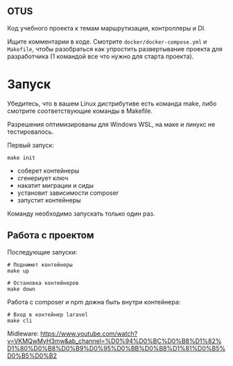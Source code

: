## OTUS
Код учебного проекта к темам маршрутизация, контроллеры и DI.

Ищите комментарии в коде.
Смотрите `docker/docker-compose.yml` и `Makefile`, чтобы разобраться как упростить развертывание проекта для разработчика (1 командой все что нужно для старта проекта).

# Запуск
Убедитесь, что в вашем Linux дистрибутиве есть команда make, либо смотрите соответствующие команды в Makefile.

Разрешения оптимизированы для Windows WSL, на маке и линукс не тестировалось.

Первый запуск:
```shell
make init
```
- соберет контейнеры
- сгенериует ключ
- накатит миграции и сиды
- установит зависимости composer
- запустит контейнеры

Команду необходимо запускать только один раз.

## Работа с проектом

Последующие запуски:
```shell
# Поднимет контейнеры
make up
```

```shell
# Остановка контейнеров
make down
```

Работа с composer и npm дожна быть внутри контейнера:
```shell
# Вход в контейнер laravel
make cli
```


Midleware: 
https://www.youtube.com/watch?v=VKMQwMyH3mw&ab_channel=%D0%94%D0%BC%D0%B8%D1%82%D1%80%D0%B8%D0%B9%D0%95%D0%BB%D0%B8%D1%81%D0%B5%D0%B5%D0%B2
